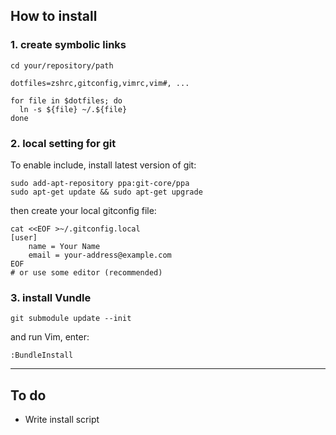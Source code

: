 ## How to install


### 1. create symbolic links

    cd your/repository/path

    dotfiles=zshrc,gitconfig,vimrc,vim#, ...

    for file in $dotfiles; do
      ln -s ${file} ~/.${file}
    done


### 2. local setting for git

To enable include, install latest version of git:

    sudo add-apt-repository ppa:git-core/ppa
    sudo apt-get update && sudo apt-get upgrade

then create your local gitconfig file:

    cat <<EOF >~/.gitconfig.local
    [user]
    	name = Your Name
    	email = your-address@example.com
    EOF
    # or use some editor (recommended)


### 3. install Vundle

    git submodule update --init

and run Vim, enter:

    :BundleInstall


---
## To do

- Write install script
